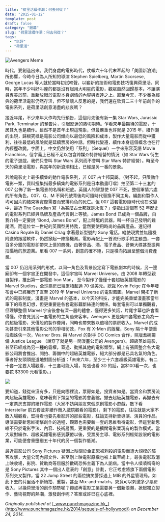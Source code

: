 ```yaml
---
title: "荷里活續作潮：何去何從？"
date: "2015-01-12"
template: post
draft: false
category: "銀幕"
slug: "荷里活續作潮：何去何從？"
tags:
  - "影評"
  - "荷里活"
---
```


![Avengers Meme](/media/fdd61-1xnr8rftygpeqgbjwmqivgw.jpeg)

時代，要創造出來。我們身處的電影時代，仗賴六十年代末牽起的「美國新浪潮」所影響，今時今日為人所知的導演 Stephen Spielberg, Martin Scorsese, George Lucas 等人就於當時初試啼聲，以嶄新的技術和電影技巧復興荷里活。同時，當年不少叫好叫座的都是沒有起用大明星的電影，觀眾自然回歸基本，不讓演員專美於前，重新放眼於電影本身劇情的內容與表達之上。直至今天，不少奉為經典的荷里活電影仍然存活，但不禁讓人反思的是，我們還在欣賞二三十年前創作的電影系列，是荷里活創意渴盡的悲哀嗎？

接近年尾，不少來年大作均先行預告，這個月先後有新一集 Star Wars, Jurassic Park, Terminator 的預告片，引起影迷的熱切期待。乍看來年最期待的電影，十居其九也是續作。雖然不是首年出現這現象，但最嚴重也許就是 2015 年。續作潮的出現，歸根究柢是電影公司傾向以最低的風險和成本，製作大量電影而從中獲利，往往最低的風險就是延續票房的神話。但時代變遷，續作本身這個概念也在行內經歷改變。字面上，中文仍然使用「系列」（Sequel）一字來形容英語 Movie Franchise，但字義上已經不足以包含跨媒介特許經營的情況（如 Star Wars 衍生的電子遊戲，我們只會叫 Star Wars 系列而不會叫 Star Wars 特許經營）。時至今天的荷里活電影，與當年的新浪潮相比，已經是另一番的景象。

若說電影史上最多續集的動作電影系列，非 007 占士邦莫屬。（對不起，只限動作電影一類，資料搜集指最多續集的電影系列是日本動畫叮噹）拍至第二十三套的 007 公佈了新一集電影的名稱和班底。英國人的智慧使 007 不死，整個軍情六處的所有角色，007、Q、M 不同代號背後均可隨時代替換不同主角。編劇和製作人均可因片約結束等實際需要而安排角色的死亡。但 007 這套電影隨時代也在改變中，最近 The Guardian 寫「為甚麼占士邦就是永恆？」便指出這個有 52 年歷史的電影系列已經與品牌及產品代言劃上等號。James Bond 已成為一個品牌，自我介紹一定要說 “Bond, James Bond”，配上時髦的武器，叫一杯自己發明的雞尾酒。而這位廿一世紀的英國型男特務，當然要使用時尚的品牌產品。還記得 Casino Royale 時 Daniel Criag 拿著最新型號的 Sony 電話，縱使現實並無隨機附送的跟蹤軟件，仍然掀起一陣換機潮。電影再配上一首流行歌手的主題曲，一套百多分鐘的電影卻帶來上億的商機，由奢侈品、酒、電子產品、音樂大碟甚至振興拍攝地的旅遊業。單看 007 一系列，創意的確不絕，只是橫向拓展至整個消費產業。

當 007 仍沿用系列的形式，以同一角色及背景設定寫下電影劇本的時候，另一邊廂卻有一個宇宙正在開發中，這個宇宙叫 Marvel Universe。由 2008 年轉型親自製作，推出第一部電影 Iron Man， 至今製作了僅僅十套超級英雄電影的 Marvel Studios，全球票房已經累積超過 70 億美元。總裁 Kevin Feige 在今年發布會中已經展示了直至 2019 年 Marvel Universe 的電影藍圖。Marvel 開拓了新式的電影制度，漫畫是 Marvel 的基本，以今天的科技，才能完美重塑漫畫家當年筆下的奇思幻想，但更重要是各套電影藕斷絲連的關係。每套電影可以單獨觀看，但理解整個 Marvel 宇宙後會有深一層的體會，懂得更多笑話，片尾字幕也許會看得懂。你會見到另一套電影的主角過來客串，Avengers 更是集四套電影主角為一的超級電影，天價般的製作費用，同時也帶來數以倍增的票房收入。Marvel 的成功甚至引來其他電影公司的爭相彷效，Fox 有 X-Men 的版權，Sony 隔十年便重拍蜘蛛俠一次，Warner Bros. 與 Marvel 的對手 DC Comics 合作，照版煮碗籌備 Justice League （說穿了就是另一間漫畫公司的 Avengers）。超級英雄電影，甚至已經成為另一種的霸權，蓋過、動搖其他的電影類型。網上有張圖整合各大電影公司將會推出、開拍、籌備中的超級英雄電影，絕大部分都是已具名氣的角色。筆者好友頭頭是道地對圖分析道：「未來六年，至少三十六套超級英雄電影，有二十套一定要入場觀看，十三套可能入場，每張也看 3D 的話，當$100看一次，也要花 $3300 元看電影。」

![](/media/14bd6-0sw_e3sbi5_hsrbgl.jpg)

要知道，錢從來沒有多，只是向哪裡流，票房如是，投資者如是。當資金和票房流向超級英雄電影，意味著剩下類型的電影將會萎縮。撇去超級英雄電影，再撇去有一定票房支撐的續作電影（大家不妨與朋友來個原創電影小遊戲，數下看 Interstellar 前五套並非續作而入戲院觀看的電影），剩下的電影，往往就是大家不敢入場觀看，堅持看也要先看影評的那些電影，枉論支持新晉導演、演員的作品。導演需要新思維衝擊創作的過程，觀眾也需要新一套的思維看待電影，但這套新思維不只於電影手法、內容、技術層面，更重要的是擴闊電影業現有的製作模式。當大眾對續作、超級英雄電影感到厭倦以後，受票房主導、電影系列框架設限的電影業，可能便會重墮繼五十年代的另一個製作低潮。

最近電影公司 Sony Pictures 疑因上映關於金正恩被刺殺的電影而遭大規模的駭客攻擊，大量公司內部文件、甚至剛上映電影原檔也被上載至網上，最後電影取消上映收場，影院、贊助商等屈服於數碼恐怖主義下為人詬病。當中令人嘖嘖稱奇的是 Sony Pictures 其中一個出人意表的「創意」計劃，它正考慮將旗下兩個電影系列交叉製作，當 22 Jump Street 的兩位搞笑警探遇上 MIB 的外星管理局。如此下去的荷里活不斷續拍、重製，甚至 Mix-and-match，究竟可以刺激多少票房收入，以挽荷里活的創作頹勢呢？抑或再電影工業需要另一個新浪潮，掀起獨立製作、藝術視野的熱潮，激發創作呢？答案或許已在心底裡。

_Originally published at_ [_www.punchmagazine.hk_](http://www.punchmagazine.hk/2014/sequels-of-hollywood/) _on December 24, 2014._
